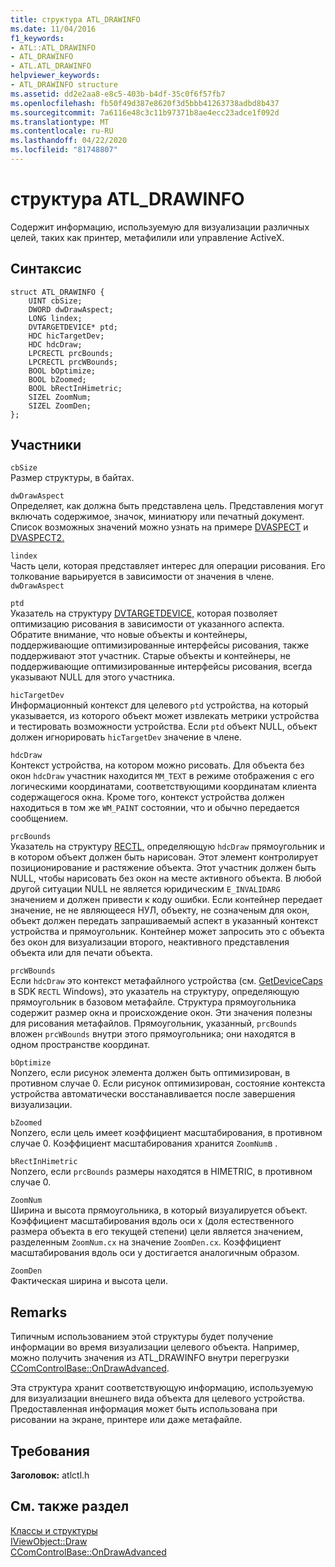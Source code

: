 ```yaml
---
title: структура ATL_DRAWINFO
ms.date: 11/04/2016
f1_keywords:
- ATL::ATL_DRAWINFO
- ATL_DRAWINFO
- ATL.ATL_DRAWINFO
helpviewer_keywords:
- ATL_DRAWINFO structure
ms.assetid: dd2e2aa8-e8c5-403b-b4df-35c0f6f57fb7
ms.openlocfilehash: fb50f49d387e8620f3d5bbb41263738adbd8b437
ms.sourcegitcommit: 7a6116e48c3c11b97371b8ae4ecc23adce1f092d
ms.translationtype: MT
ms.contentlocale: ru-RU
ms.lasthandoff: 04/22/2020
ms.locfileid: "81748807"
---
```

# <a name="atl_drawinfo-structure"></a>структура ATL_DRAWINFO

Содержит информацию, используемую для визуализации различных целей, таких как принтер, метафилили или управление ActiveX.

## <a name="syntax"></a>Синтаксис

```
struct ATL_DRAWINFO {
    UINT cbSize;
    DWORD dwDrawAspect;
    LONG lindex;
    DVTARGETDEVICE* ptd;
    HDC hicTargetDev;
    HDC hdcDraw;
    LPCRECTL prcBounds;
    LPCRECTL prcWBounds;
    BOOL bOptimize;
    BOOL bZoomed;
    BOOL bRectInHimetric;
    SIZEL ZoomNum;
    SIZEL ZoomDen;
};
```

## <a name="members"></a>Участники

`cbSize`<br/>
Размер структуры, в байтах.

`dwDrawAspect`<br/>
Определяет, как должна быть представлена цель. Представления могут включать содержимое, значок, миниатюру или печатный документ. Список возможных значений можно узнать на примере [DVASPECT](/windows/win32/api/wtypes/ne-wtypes-dvaspect) и [DVASPECT2.](/windows/win32/api/ocidl/ne-ocidl-dvaspect2)

`lindex`<br/>
Часть цели, которая представляет интерес для операции рисования. Его толкование варьируется в зависимости от значения в члене. `dwDrawAspect`

`ptd`<br/>
Указатель на структуру [DVTARGETDEVICE,](/windows/win32/api/objidl/ns-objidl-dvtargetdevice) которая позволяет оптимизацию рисования в зависимости от указанного аспекта. Обратите внимание, что новые объекты и контейнеры, поддерживающие оптимизированные интерфейсы рисования, также поддерживают этот участник. Старые объекты и контейнеры, не поддерживающие оптимизированные интерфейсы рисования, всегда указывают NULL для этого участника.

`hicTargetDev`<br/>
Информационный контекст для целевого `ptd` устройства, на который указывается, из которого объект может извлекать метрики устройства и тестировать возможности устройства. Если `ptd` объект NULL, объект должен игнорировать `hicTargetDev` значение в члене.

`hdcDraw`<br/>
Контекст устройства, на котором можно рисовать. Для объекта без окон `hdcDraw` участник находится `MM_TEXT` в режиме отображения с его логическими координатами, соответствующими координатам клиента содержащегося окна. Кроме того, контекст устройства должен находиться в том же `WM_PAINT` состоянии, что и обычно передается сообщением.

`prcBounds`<br/>
Указатель на структуру [RECTL,](/windows/win32/api/windef/ns-windef-rectl) определяющую `hdcDraw` прямоугольник и в котором объект должен быть нарисован. Этот элемент контролирует позиционирование и растяжение объекта. Этот участник должен быть NULL, чтобы нарисовать без окон на месте активного объекта. В любой другой ситуации NULL не является юридическим `E_INVALIDARG` значением и должен привести к коду ошибки. Если контейнер передает значение, не не являющееся НУЛ, объекту, не созначеным для окон, объект должен передать запрашиваемый аспект в указанный контекст устройства и прямоугольник. Контейнер может запросить это с объекта без окон для визуализации второго, неактивного представления объекта или для печати объекта.

`prcWBounds`<br/>
Если `hdcDraw` это контекст метафайлного устройства (см. [GetDeviceCaps](/windows/win32/api/wingdi/nf-wingdi-getdevicecaps) в SDK `RECTL` Windows), это указатель на структуру, определяющую прямоугольник в базовом метафайле. Структура прямоугольника содержит размер окна и происхождение окон. Эти значения полезны для рисования метафайлов. Прямоугольник, указанный, `prcBounds` вложен `prcWBounds` внутри этого прямоугольника; они находятся в одном пространстве координат.

`bOptimize`<br/>
Nonzero, если рисунок элемента должен быть оптимизирован, в противном случае 0. Если рисунок оптимизирован, состояние контекста устройства автоматически восстанавливается после завершения визуализации.

`bZoomed`<br/>
Nonzero, если цель имеет коэффициент масштабирования, в противном случае 0. Коэффициент масштабирования хранится `ZoomNum`в .

`bRectInHimetric`<br/>
Nonzero, если `prcBounds` размеры находятся в HIMETRIC, в противном случае 0.

`ZoomNum`<br/>
Ширина и высота прямоугольника, в который визуалируется объект. Коэффициент масштабирования вдоль оси x (доля естественного размера объекта в его текущей степени) цели является значением, разделенным `ZoomNum.cx` на значение `ZoomDen.cx`. Коэффициент масштабирования вдоль оси y достигается аналогичным образом.

`ZoomDen`<br/>
Фактическая ширина и высота цели.

## <a name="remarks"></a>Remarks

Типичным использованием этой структуры будет получение информации во время визуализации целевого объекта. Например, можно получить значения из ATL_DRAWINFO внутри перегрузки [CComControlBase::OnDrawAdvanced](ccomcontrolbase-class.md#ondrawadvanced).

Эта структура хранит соответствующую информацию, используемую для визуализации внешнего вида объекта для целевого устройства. Предоставленная информация может быть использована при рисовании на экране, принтере или даже метафайле.

## <a name="requirements"></a>Требования

**Заголовок:** atlctl.h

## <a name="see-also"></a>См. также раздел

[Классы и структуры](../../atl/reference/atl-classes.md)<br/>
[IViewObject::Draw](/windows/win32/api/oleidl/nf-oleidl-iviewobject-draw)<br/>
[CComControlBase::OnDrawAdvanced](../../atl/reference/ccomcontrolbase-class.md#ondrawadvanced)
